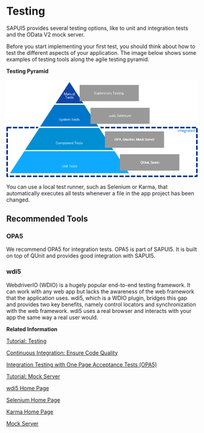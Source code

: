 <!-- loio7cdee404cac441888539ed7bfe076e57 -->

# Testing

SAPUI5 provides several testing options, like to unit and integration tests and the OData V2 mock server.

Before you start implementing your first test, you should think about how to test the different aspects of your application. The image below shows some examples of testing tools along the agile testing pyramid.

  
  
**Testing Pyramid**

![](../03_Get-Started/images/Tutorial_Testing_Step_01_2_88758c3.png "Testing Pyramid")

You can use a local test runner, such as Selenium or Karma, that automatically executes all tests whenever a file in the app project has been changed.



<a name="loio7cdee404cac441888539ed7bfe076e57__section_ojr_rzb_qnb"/>

## Recommended Tools



### OPA5

We recommend OPA5 for integration tests. OPA5 is part of SAPUI5. It is built on top of QUnit and provides good integration with SAPUI5.



### wdi5

WebdriverIO \(WDIO\) is a hugely popular end-to-end testing framework. It can work with any web app but lacks the awareness of the web framework that the application uses. wdi5, which is a WDIO plugin, bridges this gap and provides two key benefits, namely control locators and synchronization with the web framework. wdi5 uses a real browser and interacts with your app the same way a real user would.

**Related Information**  


[Tutorial: Testing](../03_Get-Started/testing-tutorial-291c912.md "In this tutorial we will test application functionality with the testing tools that are delivered with SAPUI5. At different steps of this tutorial you will write tests using QUnit, OPA5, and the OData V2 mock server. Additionally, you will learn about testing strategies, Test Driven Development (TDD), and much more.")

[Continuous Integration: Ensure Code Quality](../05_Developing_Apps/continuous-integration-ensure-code-quality-fe7a158.md "This section describes the setup of a development project where multiple developers work together on the same code.")

[Integration Testing with One Page Acceptance Tests \(OPA5\)](integration-testing-with-one-page-acceptance-tests-opa5-2696ab5.md "OPA5 is an API for SAPUI5 controls. It hides asynchronicity and eases access to SAPUI5 elements. This makes OPA especially helpful for testing user interactions, integration with SAPUI5, navigation, and data binding.")

[Tutorial: Mock Server](../03_Get-Started/odata-v2-mock-server-tutorial-3a9728e.md "In this tutorial, we will explore some advanced features of the OData V2 mock server.")

[wdi5 Home Page](https://ui5-community.github.io/wdi5)

[Selenium Home Page](http://docs.seleniumhq.org/)

[Karma Home Page](https://www.npmjs.com/package/karma)

[Mock Server](mock-server-69d3cbd.md "A mock server mimics one or more back-end services. It is used to simplify integration testing and to decouple UI development from service development. By using a mock server you can develop and test the UI even if the service in the back end is incomplete or unstable.")

